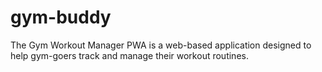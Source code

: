 # gym-buddy
The Gym Workout Manager PWA is a web-based application designed to help gym-goers track and manage their workout routines. 
